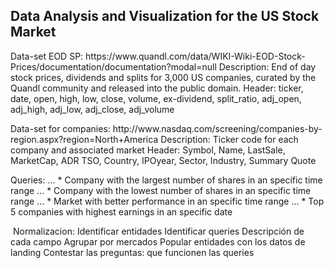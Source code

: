 <h2> Data Analysis and Visualization for the US Stock Market </h2>

<p>
Data-set EOD SP: https://www.quandl.com/data/WIKI-Wiki-EOD-Stock-Prices/documentation/documentation?modal=null
Description: End of day stock prices, dividends and splits for 3,000 US companies, curated by the Quandl community and released into the public domain.
Header: ticker, date, open, high, low, close, volume, ex-dividend, split_ratio, adj_open, adj_high, adj_low, adj_close, adj_volume
</p>

<p>
Data-set for companies: http://www.nasdaq.com/screening/companies-by-region.aspx?region=North+America
Description:  Ticker code for each company and associated market
Header: Symbol, Name, LastSale, MarketCap, ADR TSO, Country, IPOyear, Sector, Industry, Summary Quote
</p>


Queries:
... *    Company with the largest number of shares in an specific time range
... *    Company with the lowest number of shares in an specific time range
... *    Market with better performance in an specific time range
... *    Top 5 companies with highest earnings in an specific date



​
Normalizacion:
Identificar entidades
Identificar queries
Descripción de cada campo
Agrupar por mercados
Popular entidades con los datos de landing
Contestar las preguntas: que funcionen las queries






